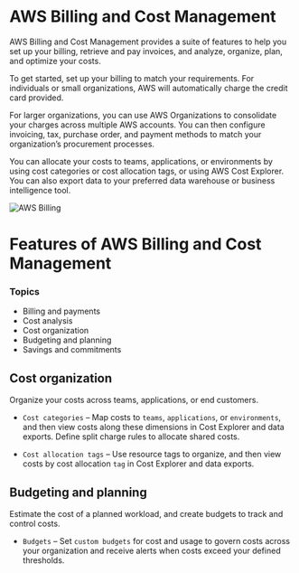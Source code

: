 # AWS Billing and Cost Management

AWS Billing and Cost Management provides a suite of features to help you set up your billing, retrieve and pay invoices, and analyze, organize, plan, and optimize your costs.

To get started, set up your billing to match your requirements. For individuals or small organizations, AWS will automatically charge the credit card provided.

For larger organizations, you can use AWS Organizations to consolidate your charges across multiple AWS accounts. You can then configure invoicing, tax, purchase order, and payment methods to match your organization’s procurement processes.

You can allocate your costs to teams, applications, or environments by using cost categories or cost allocation tags, or using AWS Cost Explorer. You can also export data to your preferred data warehouse or business intelligence tool.

![AWS Billing](assets/image.png)

# Features of AWS Billing and Cost Management

### Topics
- Billing and payments
- Cost analysis
- Cost organization
- Budgeting and planning
- Savings and commitments

## Cost organization

Organize your costs across teams, applications, or end customers.

- `Cost categories` – Map costs to `teams`, `applications`, or `environments`, and then view costs along these dimensions in Cost Explorer and data exports. Define split charge rules to allocate shared costs.

- `Cost allocation tags` – Use resource tags to organize, and then view costs by cost allocation `tag` in Cost Explorer and data exports.

## Budgeting and planning
Estimate the cost of a planned workload, and create budgets to track and control costs.

- `Budgets` – Set `custom budgets` for cost and usage to govern costs across your organization and receive alerts when costs exceed your defined thresholds.